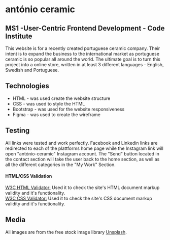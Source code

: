 # antónio ceramic

## MS1 -User-Centric Frontend Development - Code Institute

This website is for a recently created portuguese ceramic company. Their intent is to expand the business to the international market as portuguese ceramic is so popular all around the world. The ultimate goal is to turn this project into a online store, written in at least 3 different languages - English, Swedish and Portuguese.

## Technologies

<ul>
  <li>HTML - was used create the website structure</li>
  <li>CSS - was used to style the HTML</li>
  <li>Bootstrap - was used for the website responsiveness </li>
  <li>Figma - was used to create the wireframe</li>
</ul>

## Testing

All links were tested and work perfectly. Facebook and Linkedin links are redirected to each of the plattforms home page while the Instagram link will open "antónio-ceramic" Instagram account. The "Send" button located in the contact section will take the user back to the home section, as well as all the different categories in the "My Work" Section.

#### HTML/CSS Validation

<a href="https://validator.w3.org/" target="_blank">W3C HTML Validator:<a/> Used it to check the site's HTML document markup validity and it's functionality.<br> 
<a href="https://jigsaw.w3.org/css-validator/" target="_blank">W3C CSS Validator:<a/> Used it to check the site's CSS document markup validity and it's functionality. 

## Media

All images are from the free stock image library <a href="https://unsplash.com" target="_blank">Unsplash</a>.
